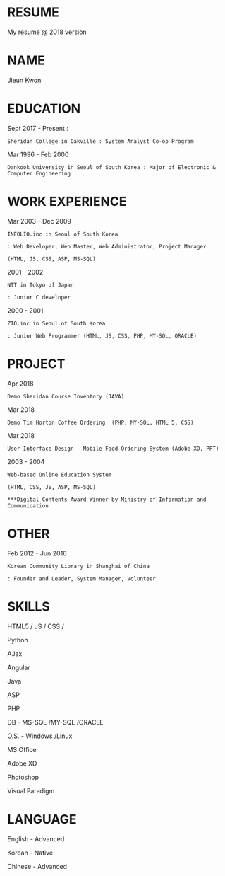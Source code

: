 # RESUME
My resume @ 2018 version

# NAME


Jieun Kwon



# EDUCATION



Sept 2017 - Present	: 

    Sheridan College in Oakville : System Analyst Co-op Program
    
Mar 1996 - Feb 2000	

    Dankook University in Seoul of South Korea : Major of Electronic & Computer Engineering    
    


# WORK EXPERIENCE                 



Mar 2003 – Dec 2009	

    INFOLIO.inc in Seoul of South Korea
    
    : Web Developer, Web Master, Web Administrator, Project Manager
    
    (HTML, JS, CSS, ASP, MS-SQL) 
    
2001 - 2002	

    NTT in Tokyo of Japan
    
    : Junior C developer
    
2000 - 2001	

    ZIO.inc in Seoul of South Korea
    
    : Junior Web Programmer (HTML, JS, CSS, PHP, MY-SQL, ORACLE) 
    


# PROJECT



Apr 2018	

    Demo Sheridan Course Inventory (JAVA) 
    
Mar 2018	

    Demo Tim Horton Coffee Ordering  (PHP, MY-SQL, HTML 5, CSS)
    
Mar 2018	

    User Interface Design - Mobile Food Ordering System (Adobe XD, PPT) 
    
2003 - 2004	

    Web-based Online Education System
    
    (HTML, CSS, JS, ASP, MS-SQL)
    
    ***Digital Contents Award Winner by Ministry of Information and Communication 



# OTHER



Feb 2012 - Jun 2016

    Korean Community Library in Shanghai of China 
    
    : Founder and Leader, System Manager, Volunteer 
    


# SKILLS



HTML5 / JS / CSS / 

Python

AJax

Angular

Java

ASP

PHP

DB - MS-SQL /MY-SQL /ORACLE

O.S. - Windows /Linux 

MS Office

Adobe XD

Photoshop

Visual Paradigm



# LANGUAGE



English - Advanced

Korean - Native

Chinese - Advanced

